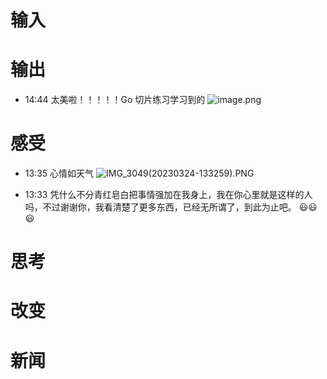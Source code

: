 # 输入

# 输出
- 14:44 太美啦！！！！！Go 切片练习学习到的 ![image.png](https://jgox-image-1316409677.cos.ap-guangzhou.myqcloud.com/blog/20230324144440.png)


# 感受
- 13:35 心情如天气 ![IMG_3049(20230324-133259).PNG](https://jgox-image-1316409677.cos.ap-guangzhou.myqcloud.com/blog/IMG_3049(20230324-133259).PNG)

- 13:33 凭什么不分青红皂白把事情强加在我身上，我在你心里就是这样的人吗，不过谢谢你，我看清楚了更多东西，已经无所谓了，到此为止吧。 😃😃😃

# 思考

# 改变

# 新闻
